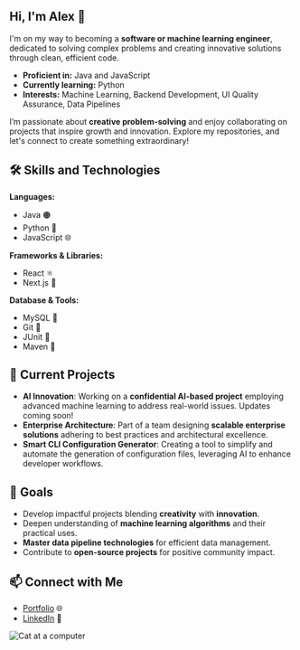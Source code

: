 ## Hi, I'm Alex 👋

I'm on my way to becoming a **software or machine learning engineer**, dedicated to solving complex problems and creating innovative solutions through clean, efficient code.

- **Proficient in:** Java and JavaScript
- **Currently learning:** Python
- **Interests:** Machine Learning, Backend Development, UI Quality Assurance, Data Pipelines

I’m passionate about **creative problem-solving** and enjoy collaborating on projects that inspire growth and innovation. Explore my repositories, and let's connect to create something extraordinary!

## 🛠️ Skills and Technologies

**Languages:**  
- Java 🟠
- Python 🐍
- JavaScript 🌐

**Frameworks & Libraries:**  
- React ⚛️
- Next.js 🚀

**Database & Tools:**  
- MySQL 💾
- Git 🔗
- JUnit 🧪
- Maven 🔧

## 🌟 Current Projects

- **AI Innovation**: Working on a **confidential AI-based project** employing advanced machine learning to address real-world issues. Updates coming soon!
- **Enterprise Architecture**: Part of a team designing **scalable enterprise solutions** adhering to best practices and architectural excellence.
- **Smart CLI Configuration Generator**: Creating a tool to simplify and automate the generation of configuration files, leveraging AI to enhance developer workflows.

## 🎯 Goals

- Develop impactful projects blending **creativity** with **innovation**.
- Deepen understanding of **machine learning algorithms** and their practical uses.
- **Master data pipeline technologies** for efficient data management.
- Contribute to **open-source projects** for positive community impact.

## 📫 Connect with Me

- [Portfolio](https://alexiwisteria.github.io/Portfolio/) 🌐
- [LinkedIn](https://www.linkedin.com/in/alexisbinchlee/) 🤝


![Cat at a computer](https://media.giphy.com/media/3oKIPnAiaMCws8nOsE/giphy.gif)
